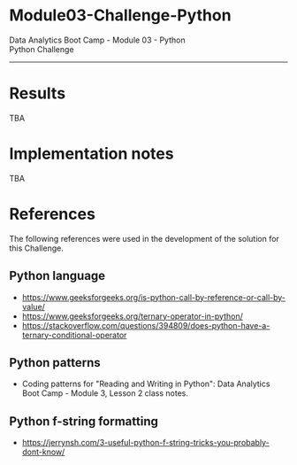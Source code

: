 # Module03-Challenge-Python
Data Analytics Boot Camp - Module 03 - Python \
Python Challenge

---

# Results

TBA

# Implementation notes

TBA

# References

The following references were used in the development of the solution for this Challenge.

## Python language
- https://www.geeksforgeeks.org/is-python-call-by-reference-or-call-by-value/
- https://www.geeksforgeeks.org/ternary-operator-in-python/
- https://stackoverflow.com/questions/394809/does-python-have-a-ternary-conditional-operator

## Python patterns
- Coding patterns for "Reading and Writing in Python": Data Analytics Boot Camp - Module 3, Lesson 2 class notes.

## Python f-string formatting
- https://jerrynsh.com/3-useful-python-f-string-tricks-you-probably-dont-know/
